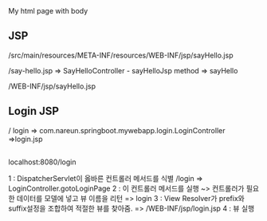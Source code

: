 <html>
<head>
    <title>My HTML Page</title>
</head>
<body>
    My html page with body
</body>
</html>

## JSP

/src/main/resources/META-INF/resources/WEB-INF/jsp/sayHello.jsp

/say-hello.jsp => SayHelloController - sayHelloJsp method => sayHello

/WEB-INF/jsp/sayHello.jsp

## Login JSP

/ login => com.nareun.springboot.mywebapp.login.LoginController =>login.jsp

##
localhost:8080/login

1 : DispatcherServlet이 옳바른 컨트롤러 메서드를 식별 
    /login => LoginController.gotoLoginPage
2 : 이 컨트롤러 메서드를 실행 ~> 컨트롤러가 필요한 데이터를 모델에 넣고 뷰 이름을 리턴 
    => login
3 : View Resolver가 prefix와 suffix설정을 조합하여 적절한 뷰를 찾아줌.
    => /WEB-INF/jsp/login.jsp
4 : 뷰 실행